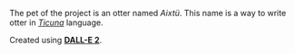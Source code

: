 <!-- Project Name: Aixt project, https://gitlab.com/fermarsan/aixt-project.git
Author: Santiago Orjuela 
Date: 2022
License: MIT -->

The pet of the project is an otter named _Aixtü_. This name is a way to write otter in [_Ticuna_](https://www.sil.org/system/files/reapdata/90/20/51/90205190508691852389084667097660892450/tca_Ticuna_Dictionary_2016_web.pdf) language.

Created using [**DALL-E 2**](https://openai.com/dall-e-2/).